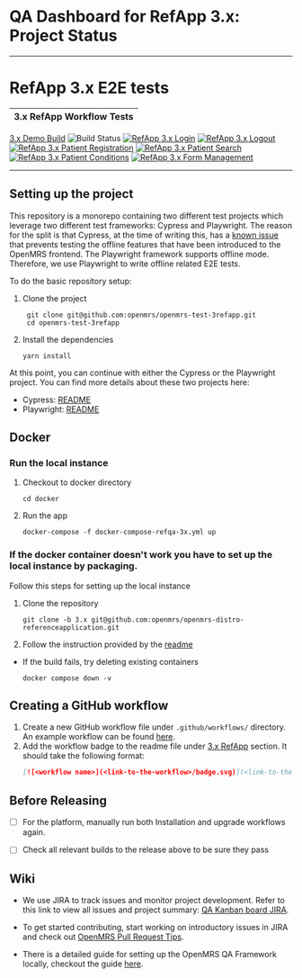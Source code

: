 # QA Dashboard for RefApp 3.x: Project Status
___

# RefApp 3.x  E2E tests

| 3.x RefApp Workflow Tests |
|---------------------------|
[3.x Demo Build](https://ci.openmrs.org/browse/REFAPP-D3X) ![Build Status](https://ci.openmrs.org/plugins/servlet/wittified/build-status/REFAPP-D3X)
[![RefApp 3.x Login](https://github.com/openmrs/openmrs-test-3refapp/actions/workflows/refapp-3x-login.yml/badge.svg)](https://github.com/openmrs/openmrs-test-3refapp/actions/workflows/refapp-3x-login.yml)
[![RefApp 3.x Logout](https://github.com/openmrs/openmrs-test-3refapp/actions/workflows/refapp-3x-logout.yml/badge.svg)](https://github.com/openmrs/openmrs-test-3refapp/actions/workflows/refapp-3x-logout.yml)
[![RefApp 3.x Patient Registration](https://github.com/openmrs/openmrs-test-3refapp/actions/workflows/refapp-3x-patient-registration.yml/badge.svg)](https://github.com/openmrs/openmrs-test-3refapp/actions/workflows/refapp-3x-patient-registration.yml)
[![RefApp 3.x Patient Search](https://github.com/openmrs/openmrs-test-3refapp/actions/workflows/refapp-3x-patient-search.yml/badge.svg)](https://github.com/openmrs/openmrs-test-3refapp/actions/workflows/refapp-3x-patient-search.yml)
[![RefApp 3.x Patient Conditions](https://github.com/openmrs/openmrs-test-3refapp/actions/workflows/refapp-3x-patient-conditions.yml/badge.svg)](https://github.com/openmrs/openmrs-test-3refapp/actions/workflows/refapp-3x-patient-conditions.yml)
[![RefApp 3.x Form Management](https://github.com/openmrs/openmrs-test-3refapp/actions/workflows/refapp-3x-form-management.yml/badge.svg)](https://github.com/openmrs/openmrs-test-3refapp/actions/workflows/refapp-3x-form-management.yml)
___


## Setting up the project

This repository is a monorepo containing two different test projects which leverage
two different test frameworks: Cypress and Playwright.
The reason for the split is that Cypress, at the time of writing this, has a
[known issue](https://github.com/cypress-io/cypress/issues/235) that prevents testing
the offline features that have been introduced to the OpenMRS frontend.
The Playwright framework supports offline mode. Therefore, we use Playwright to
write offline related E2E tests.

To do the basic repository setup:

1. Clone the project
    ```
     git clone git@github.com:openmrs/openmrs-test-3refapp.git
     cd openmrs-test-3refapp
    ```
2. Install the dependencies
    ```
    yarn install
    ```

At this point, you can continue with either the Cypress or the Playwright project.
You can find more details about these two projects here:

* Cypress: [README](./packages/cypress/README.md)
* Playwright: [README](./packages/playwright/README.md)


## Docker

### Run the local instance

1. Checkout to docker directory
   ```
   cd docker
   ```

2. Run the app
   ```      
   docker-compose -f docker-compose-refqa-3x.yml up
   ```

### If the docker container doesn't work you have to set up the local instance by packaging.

Follow this steps for setting up the local instance
1. Clone the repository
    ```
    git clone -b 3.x git@github.com:openmrs/openmrs-distro-referenceapplication.git
    ```

2. Follow the instruction provided by the [readme](https://github.com/openmrs/openmrs-distro-referenceapplication/tree/3.x/#readme)

* If the build fails, try deleting existing containers
    ```
    docker compose down -v
    ```


## Creating a GitHub workflow
1. Create a new GitHub workflow file under `.github/workflows/` directory. An example workflow can be found [here](https://github.com/openmrs/openmrs-contrib-qaframework/blob/master/.github/workflows/refapp-3x-login.yml).
2. Add the workflow badge to the readme file under [3.x RefApp](https://github.com/openmrs/openmrs-contrib-qaframework/blob/master/README.md#3x-refapp) section. It should take the following format:
    ```markdown
    [![<workflow name>](<link-to-the-workflow>/badge.svg)](<link-to-the-workflow>)
    ```


## Before Releasing
- [ ] For the platform, manually run both Installation and upgrade workflows again.
- [ ] Check all relevant builds to the release above to be sure they pass


## Wiki
* We use JIRA to track issues and monitor project development. Refer to this link to view all issues and project summary: [QA Kanban board JIRA](https://issues.openmrs.org/secure/RapidBoard.jspa?rapidView=240).

* To get started contributing, start working on introductory issues in JIRA and check out  [OpenMRS Pull Request Tips](https://wiki.openmrs.org/display/docs/Pull+Request+Tips).

* There is a detailed guide for setting up the OpenMRS QA Framework locally, checkout the guide [here](https://wiki.openmrs.org/pages/viewpage.action?pageId=235277297).
